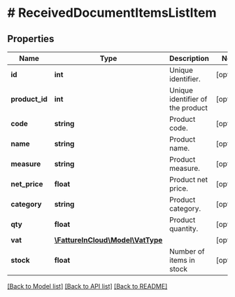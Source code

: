 # # ReceivedDocumentItemsListItem

## Properties

Name | Type | Description | Notes
------------ | ------------- | ------------- | -------------
**id** | **int** | Unique identifier. | [optional]
**product_id** | **int** | Unique identifier of the product | [optional]
**code** | **string** | Product code. | [optional]
**name** | **string** | Product name. | [optional]
**measure** | **string** | Product measure. | [optional]
**net_price** | **float** | Product net price. | [optional]
**category** | **string** | Product category. | [optional]
**qty** | **float** | Product quantity. | [optional]
**vat** | [**\FattureInCloud\Model\VatType**](VatType.md) |  | [optional]
**stock** | **float** | Number of items in stock | [optional]

[[Back to Model list]](../../README.md#models) [[Back to API list]](../../README.md#endpoints) [[Back to README]](../../README.md)
